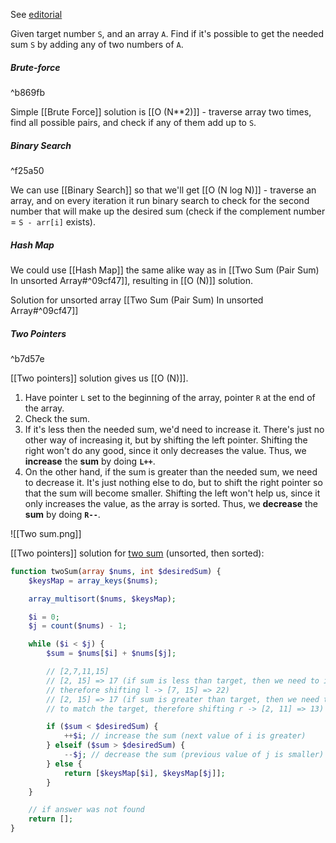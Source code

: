 See [editorial](https://www.geeksforgeeks.org/pair-with-given-sum-in-sorted-array-two-sum-ii/) 

Given target number `S`, and an array `A`. Find if it's possible to get the needed sum `S` by adding any of two numbers of `A`.
##### Brute-force
^b869fb

Simple [[Brute Force]] solution is [[O (N**2)]] - traverse array two times, find all possible pairs, and check if any of them add up to `S`.
##### Binary Search
^f25a50

We can use [[Binary Search]] so that we'll get [[O (N log N)]] - traverse an array, and on every iteration it run binary search to check for the second number that will make up the desired sum (check if the complement number = `S - arr[i]` exists).
##### Hash Map

We could use [[Hash Map]] the same alike way as in [[Two Sum (Pair Sum) In unsorted Array#^09cf47]], resulting in [[O (N)]] solution.

Solution for unsorted array [[Two Sum (Pair Sum) In unsorted Array#^09cf47]]

##### Two Pointers 
^b7d57e

[[Two pointers]] solution gives us [[O (N)]].

1. Have pointer `L` set to the beginning of the array, pointer `R` at the end of the array. 
2. Check the sum. 
3. If it's less then the needed sum, we'd need to increase it. There's just no other way of increasing it, but by shifting the left pointer. Shifting the right won't do any good, since it only decreases the value. Thus, we **increase** the **sum** by doing **`L++`**.
4. On the other hand, if the sum is greater than the needed sum, we need to decrease it. It's just nothing else to do, but to shift the right pointer so that the sum will become smaller. Shifting the left won't help us, since it only increases the value, as the array is sorted. Thus, we **decrease** the **sum** by doing **`R--`**.

![[Two sum.png]]

[[Two pointers]] solution for [two sum](https://leetcode.com/problems/two-sum/) (unsorted, then sorted):

```php
function twoSum(array $nums, int $desiredSum) {
    $keysMap = array_keys($nums);

    array_multisort($nums, $keysMap);

    $i = 0;
    $j = count($nums) - 1;

    while ($i < $j) {
        $sum = $nums[$i] + $nums[$j];

        // [2,7,11,15]
        // [2, 15] => 17 (if sum is less than target, then we need to increase the sum,
        // therefore shifting l -> [7, 15] => 22)
        // [2, 15] => 17 (if sum is greater than target, then we need to decrease the sum,
        // to match the target, therefore shifting r -> [2, 11] => 13)

        if ($sum < $desiredSum) {
            ++$i; // increase the sum (next value of i is greater)
        } elseif ($sum > $desiredSum) {
            --$j; // decrease the sum (previous value of j is smaller)
        } else {
            return [$keysMap[$i], $keysMap[$j]];
        }
    }

	// if answer was not found
    return [];
}
```
